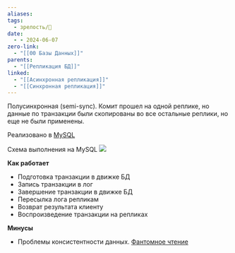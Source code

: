 ```yaml
---
aliases: 
tags:
  - зрелость/🌱
date:
  - - 2024-06-07
zero-link:
  - "[[00 Базы Данных]]"
parents:
  - "[[Репликация БД]]"
linked:
  - "[[Асинхронная репликация]]"
  - "[[Синхронная репликация]]"
---
```

Полусинхронная (semi-sync). Комит прошел на одной реплике, но данные по транзакции были скопированы во все остальные реплики, но еще не были применены.

Реализовано в [MySQL](00%20MySQL.md)

Схема выполнения на MySQL ![](Pasted%20image%2020240206195639.png)

**Как работает**
- Подготовка транзакции в движке БД
- Запись транзакции в лог
- Завершение транзакции в движке БД
- Пересылка лога репликам
- Возврат результата клиенту
- Воспроизведение транзакции на репликах

**Минусы**
- Проблемы консистентности данных. [Фантомное чтение](Проблемы%20при%20параллельном%20выполнении%20нескольких%20транзакций.md)